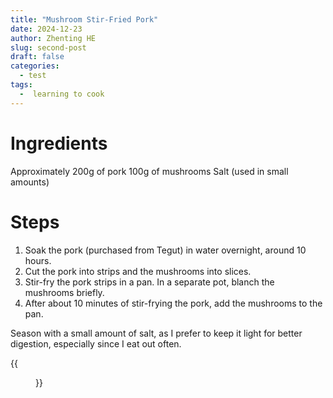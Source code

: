 ```yaml
---
title: "Mushroom Stir-Fried Pork"
date: 2024-12-23
author: Zhenting HE
slug: second-post
draft: false
categories:
  - test
tags:
  -  learning to cook
---
```

# Ingredients
Approximately 200g of pork
100g of mushrooms
Salt (used in small amounts)

# Steps
1. Soak the pork (purchased from Tegut) in water overnight, around 10 hours.
2. Cut the pork into strips and the mushrooms into slices.
3. Stir-fry the pork strips in a pan. In a separate pot, blanch the mushrooms briefly.
4. After about 10 minutes of stir-frying the pork, add the mushrooms to the pan.

Season with a small amount of salt, as I prefer to keep it light for better digestion, especially since I eat out often.


{{<figure src="/images/Recipe/2024-12-23.jpg" title=" I'm now able to create dishes that are both delicious and easier on the digestive system!" width="360">}}
